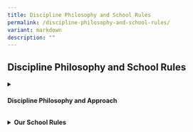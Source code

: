 ```yaml
---
title: Discipline Philosophy and School Rules
permalink: /discipline-philosophy-and-school-rules/
variant: markdown
description: ""
---
```

<h2>Discipline Philosophy and School Rules</h2>
<details class="isomer-details">
<summary><h4>Discipline Philosophy and Approach</h4>
	</summary><h5>Framework:</h5>
<img style="width: 30%" height="auto" width="30%" alt="School Uniform" src="/images/Discipline/Discipline_Framework.jpg"><br>
At the core of the framework, the balance symbolises equilibrium and fairness, suggesting the careful weighing of disciplinary actions with empathy and consideration for individual circumstances. This communicates the idea of maintaining discipline while also showing care and empathy towards those involved. It reinforces the concept of discipline not merely as enforcement but as a supportive and nurturing process. 
<h5>Philosophy:</h5>
AGPS believes that discipline should not focus on consequences, but about fostering a positive learning environment where all students can thrive. We embrace the concept of "Discipline with CARE," which emphasises guidance, support, and the development of self-regulation skills. This philosophy is grounded in the acronym CARE, with restorative practices integrated throughout:<br><br>
•	Compassion: We approach students with empathy and understanding, recognizing that behavior can stem from a variety of factors. We utilise restorative practices to create a safe space for students to express their feelings and perspectives when addressing misconduct.<br><br>
•	Accountability: We hold students accountable for their actions in a way that promotes reflection and growth. This may involve restorative practices like conferencing or circles, where students can take ownership of their behavior and the impact it had on others.<br><br>
• Respect: We treat all members of our school community with respect, fostering positive relationships and a sense of belonging. Restorative practices, like mediation, encourage respectful dialogue and help rebuild trust after conflict.<br><br>
•	Empowerment: We empower students to make positive choices and develop the skills necessary for self-discipline. Restorative practices provide opportunities for students to learn from their mistakes, repair harm caused, and contribute to solutions.
<h5>Approach:</h5>
Our school-wide discipline approach focuses on Prevention, Intervention, and Restoration, with restorative practices woven into the process:<br><br>
•	Prevention: We actively promote a positive school climate through clear expectations, positive reinforcement, and student well-being programmes. Our school-wide approach to enhancing student well-being is further strengthened by a positive education framework developed by Noble &amp; McGrath, known as the P.R.O.S.P.E.R framework. This framework empowers students to make positive choices and thrive both academically and personally. <br><br>
•	Intervention: We enforce discipline consistently, ensuring fairness. When misconduct occurs, we prioritise restorative practices as our primary intervention strategy.  Teachers will facilitate conferences or mediations.  This allows students to directly address the harm caused, identify underlying issues that may have contributed to the behavior, and collaboratively develop a plan to address the misconduct.  This approach ensures we promptly address inappropriate behavior while also promoting empathy, accountability, and sustainable positive change. The focus is on helping students develop self-discipline and good character. <br><br>
•	Restoration: Restorative practices remain central even when implementing consequences. Consequences may still be necessary, but they will be chosen with a restorative lens, such as Behavioural Corrective Duty (BCD) or Reflection Time (RT) that contribute to repairing the harm. * Students may be required to participate in conferences or mediation to understand the impact of their actions and contribute to repairing the harm caused. Teachers will work with students to replace inappropriate behaviors with prosocial ones and restore relationships with those impacted by their actions. <br><br>
<small>*Disciplinary consequences such as suspension and caning are considered in combination or separately, depending on the circumstances of each case.</small>
</details>
<p></p>


<details class="isomer-details">
<summary><strong>Our School Rules</strong>
</summary>
<div data-type="detailsContent" class="isomer-details-content">
<p>
<br><strong>School Rules &amp; Regulations</strong>
</p>
<details class="isomer-details">
<summary><strong>General Conduct</strong>
</summary>
<div data-type="detailsContent" class="isomer-details-content">
<p>Students are expected to:</p>
<ul data-tight="true" class="tight">
<li>
<p>Exhibit the <strong>A.N.C.H.O.R. </strong>values - Agility, iNtegrity,
Care, Humility, Optimism and Resilience</p>
</li>
<li>
<p>Be polite and well-behaved in and outside of school.</p>
</li>
<li>
<p>Greet all members of Anchor Green Primary School community – teachers,
non-teaching staff, parents and visitors politely.</p>
</li>
<li>
<p>Move quietly in an orderly manner when moving around the school.</p>
</li>
<li>
<p>Handle all school equipment and property with care.</p>
</li>
<li>
<p>Keep the classrooms and school premises clean</p>
</li>
<li>
<p>Observe safety guidelines and behave in a safe manner</p>
</li>
</ul>
</div>
</details>
<details class="isomer-details">
<summary><strong>Attendance and Punctuality</strong>
</summary>
<div data-type="detailsContent" class="isomer-details-content">
<ul data-tight="true" class="tight">
<li>
<p>Daily attendance is compulsory.</p>
</li>
<li>
<p>Please do not send your child to school if he/she is unwell and please
call the school to inform his/her Form teacher of your child’s absence.</p>
</li>
<li>
<p>Absenteeism must be covered by a Medical Certificate from a doctor OR
a letter with a valid supporting document.</p>
</li>
<li>
<p>A valid Medical Certificate, from a clinic registered with the Singapore
Medical Council, must be submitted to your child’s/ward’s Form Teacher
if he/she has missed any scheduled assessments, when he/she returns to
school.</p>
</li>
<li>
<p>An automated message will be sent to the student’s parent/guardian should
a student be absent from school and if the student’s parent/guardian has
not updated the school on the student’s absence.</p>
</li>
<li>
<p>Please contact the school’s General Office, as soon as possible, upon
receiving the message to update the school on the reason for your child’s/ward’s
absence and provide the relevant supporting document (e.g. MC) when your
child/ward returns to school.</p>
</li>
<li>
<p>Students are to report at the assembly venue for flag raising by 7.20
am.</p>
</li>
<li>
<p>Students who arrive at the assembly area after 7.30am will be marked as
‘Late’.</p>
</li>
<li>
<p>Students are to participate and be punctual for school and all designated
school activities.</p>
</li>
<li>
<p>Students must complete the full school term. Prolonged and frequent absence
from school will hamper a child’s learning and development. In addition,
this may have an impact on his/her Holistic Development Profile (HDP) Report
unless the absence is due to valid reason(s) (e.g. Medical Leave).</p>
</li>
<li>
<p>Students’ Holistic Development Profile (HDP) and Conduct Grade (CG) report
will also be affected should he/ she not adhere to the above-mentioned
rules relating to attendance and punctuality.</p>
</li>
</ul>
</div>
</details>
<details class="isomer-details">
<summary><strong>Assembly/Pledge Taking</strong>
</summary>
<div data-type="detailsContent" class="isomer-details-content">
<ul>
<li>
<p>Students who are Singapore Citizens must sing the National Anthem and
recite the Pledge. Students will recite the Pledge with their right fist
over their heart.&nbsp;</p>
</li>
</ul>
<ul>
<li>
<p>All students are required to sing the school song.&nbsp;</p>
</li>
</ul>
<ul>
<li>
<p>Students are to observe all the commands for assembly without fidgeting.&nbsp;</p>
</li>
</ul>
<ul>
<li>
<p>It is mandatory for all students to uphold the integrity of the flag raising
ceremony.&nbsp;</p>
</li>
</ul>
</div>
</details>
<details class="isomer-details">
<summary><strong>Classroom Conduct</strong>
</summary>
<div data-type="detailsContent" class="isomer-details-content">
<ul>
<li>
<p>Students are required to stand and greet the teachers before and after
lessons.&nbsp;</p>
</li>
</ul>
<ul>
<li>
<p>No food and sweet drinks are to be consumed in the classroom except during
the prescribed snack time. Only plain water is allowed to be consumed in
class.&nbsp;</p>
</li>
</ul>
<ul>
<li>
<p>All students will proceed to the canteen during recess.&nbsp; They are
not to stay in the classroom.&nbsp;</p>
</li>
</ul>
<ul>
<li>
<p>Students will require the teacher’s permission before stepping out of
the classroom.&nbsp;</p>
</li>
</ul>
</div>
</details>
<details class="isomer-details">
<summary><strong>Attire and Appearance</strong>
</summary>
<div data-type="detailsContent" class="isomer-details-content">
<ul>
<li>
<p>Students should be properly and neatly attired.&nbsp; They must wear the
prescribed school uniform and no modification to the uniform is allowed.&nbsp;</p>
</li>
</ul>
<ul>
<li>
<p>Sweaters may be worn only when the weather is cold (e.g. on rainy days
in the morning). Should there be extenuating circumstances, the school
can consider the request on a case-by-case basis.&nbsp;</p>
</li>
</ul>
<ul>
<li>
<p>Students are allowed to wear their PE attire on days they have PE lessons
and/or Co-Curricular Activities.</p>
</li>
</ul>
<p></p>
<p><strong>School Uniform</strong>
</p>
<p></p>
<div class="isomer-image-wrapper">
<img style="width: 100%" height="auto" width="100%" alt="School Uniform" src="/images/Discipline/School_Uniform.jpg">
</div>
<p></p>
<p><strong>PE Uniform</strong>
</p>
<p></p>
<div class="isomer-image-wrapper">
<img style="width: 100%" height="auto" width="100%" alt="PE Uniform" src="/images/Discipline/PE_Uniform.jpg">
</div>
</div>
</details>
<details class="isomer-details">
<summary><strong>School Attire Guidelines</strong>
</summary>
<div data-type="detailsContent" class="isomer-details-content">
<table style="minWidth: 50px">
<colgroup>
<col>
<col>
</colgroup>
<tbody>
<tr>
<td rowspan="1" colspan="1">
<p><strong>Hair</strong>
</p>
</td>
<td rowspan="1" colspan="1">
<p><strong><u>Fringe</u></strong>
<br>
<br>- Fringe must be neat and kept above the eyebrows (for both and girls)
<br>- Long fringe must be pinned up (for girls)
<br>
<br><strong><u>Length</u></strong>
<br>
<br>- Long hair (below the collar) must be tied up and plaited neatly (for
girls)
<br>- Hair must be kept short and neat (for boys)
<br>- Fanciful hairstyle is not allowed
<br>
<br><strong><u>Facial Hair</u></strong>
<br>
<br>- Facial hair such as moustache and beard not allowed
<br>
<br><strong><u>Grooming</u></strong>
<br>
<br>- Hair must not be tinted or dyed (for girls)
<br>- Hair must not be tinted, dyed or spiked (for boys)
<br>
<br><strong><u>Hair Accessories</u></strong><u> </u>
<br>
<br>- All hair accessories must be black or navy blue and not jeweled. (girls)</p>
</td>
</tr>
<tr>
<td rowspan="1" colspan="1">
<p><strong>Attire</strong>
</p>
</td>
<td rowspan="1" colspan="1">
<p><strong><u>Uniform / PE Attire</u></strong>
<br>
<br>- School uniform must be of appropriate size
<br>- Shorts and skirts must be of knee length
<br>- Students are not required to tuck-in their School Uniform and PE Polo
T-Shirt.
<br>
<br><strong><u>Socks</u></strong>
<br>
<br>- Ankle socks are not allowed
<br>- Socks should be above ankle length
<br>
<br><strong><u>Shoes </u></strong>
<br>
<br>- Black canvas shoes.
<br>- No sports shoes except on CCA days after Curriculum hours or when pupil
is participating in competitions
<br>- Slip-ons are not allowed
<br>
<br><strong><u>Name Tag</u></strong>
<br>
<br>- Name tag should be ironed / sewn on the left side of the school uniform
and PE T-shirt and above the school logo</p>
</td>
</tr>
<tr>
<td rowspan="1" colspan="1">
<p><strong>Accessories</strong>
</p>
</td>
<td rowspan="1" colspan="1">
<p>- Only small black or dark blue ear studs are allowed - for female students
only.
<br>- Colourful and/or multiple ear studs are not allowed.
<br>- Students are not allowed to wear wrist or friendship bands, jewellery
or accessories of any kind to school for uniformity and safety reasons</p>
</td>
</tr>
<tr>
<td rowspan="1" colspan="1">
<p><strong>Nails</strong>
</p>
</td>
<td rowspan="1" colspan="1">
<p>- Nails must be kept short and clean
<br>- No nail polish is allowed</p>
</td>
</tr>
</tbody>
</table>
</div>
</details>
<details class="isomer-details">
<summary><strong>Permission to leave school/country during Curriculum/Term Time</strong>
</summary>
<div data-type="detailsContent" class="isomer-details-content">
<ul data-tight="true" class="tight">
<li>
<p>Students must refrain from travelling or leaving the country during the
school term. For urgent cases, written permission must be sought from the
school and is subjected to approval by the School Leaders. Parents are
to check the school calendar before planning their vacations.</p>
</li>
</ul>
</div>
</details>
<details class="isomer-details">
<summary><strong>Mobile Phone/Smart Watches Policy</strong>
</summary>
<div data-type="detailsContent" class="isomer-details-content">
<ul>
<li>
<p>The school does not encourage students to bring mobile phones and/or smart
devices (e.g. smart wrist watches – with the ability to communicate, capture
and/or record images or sounds) to school.&nbsp;</p>
</li>
</ul>
<ul>
<li>
<p>Parents who would like their child to carry a mobile phone must take personal
responsibility. The school will not be responsible for any loss or damage
to the mobile phones or smart watches.&nbsp;</p>
</li>
</ul>
<ul>
<li>
<p>Students are not allowed to use their mobile phones and/or smart devices
(e.g. smart wrist watches) in school.&nbsp;</p>
</li>
</ul>
<ul>
<li>
<p>Students’ mobile phones and/or smart devices (e.g. smart wrist watches)
may be confiscated as a disciplinary measure and/or for the purpose of
investigation if students contravened the above rule.&nbsp;</p>
</li>
</ul>
</div>
</details>
<p></p>
</div>
</details>
<p></p>
